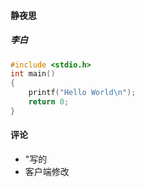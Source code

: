 #### 静夜思

##### 		李白

```c
#include <stdio.h>
int main()
{
	printf("Hello World\n");
	return 0;
}
```



#### 评论


+ "写的
+ 客户端修改
